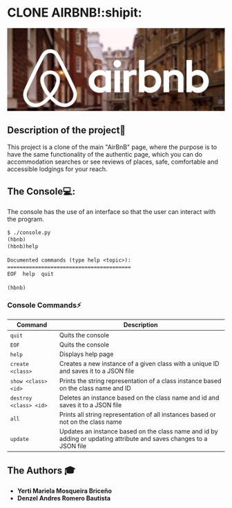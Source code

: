 # CLONE AIRBNB!:shipit:
![logo de mi proyecto](IMAGENES_CHULAS/airbnb.jpg)

## Description of the project💬

This project is a clone of the main "AirBnB" page, 
where the purpose is to have the same functionality of the authentic page,
which you can do accommodation searches or see reviews
of places, safe, comfortable and accessible lodgings for your reach.

## The Console💻:
The console has the use of an interface so that the user can interact with the program.
```
$ ./console.py
(hbnb)
(hbnb)help

Documented commands (type help <topic>):
========================================
EOF  help  quit

(hbnb)
```

### Console Commands⚡
| Command | Description |
| -------| ----------- |
| `quit` | Quits the console |
| `EOF` | Quits the console |
| `help` | Displays help page |
| `create <class>` | Creates a new instance of a given class with a unique ID and saves it to a JSON file |
| `show <class> <id>` | Prints the string representation of a class instance based on the class name and ID|
| `destroy <class> <id>` | Deletes an instance based on the class name and id and saves it to a JSON file |
| `all` | Prints all string representation of all instances based or not on the class name |
| `update` | Updates an instance based on the class name and id by adding or updating attribute and saves changes to a JSON file |

## The Authors :mortar_board:

- **Yerti Mariela Mosqueira Briceño**
- **Denzel Andres Romero Bautista**                                   
